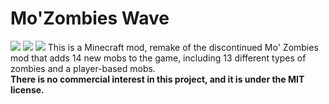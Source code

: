 # Mo'Zombies Wave
![](https://imgur.com/a/j972dID.svg)
  ![](https://cf.way2muchnoise.eu/444779.svg) ![](https://cf.way2muchnoise.eu/versions/For%20MC_444779_all.svg)
This is a Minecraft mod, remake of the discontinued Mo' Zombies mod that adds 14 new mobs to the game, including 13 different types of zombies and a player-based mobs.   
**There is no commercial interest in this project, and it is under the MIT license.**

